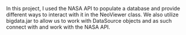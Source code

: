 In this project, I used the NASA API to populate a database and provide different ways to interact with it in the NeoViewer class. We also utilize bigdata.jar to allow us to work with DataSource objects and as such connect with and work with the NASA API. 
